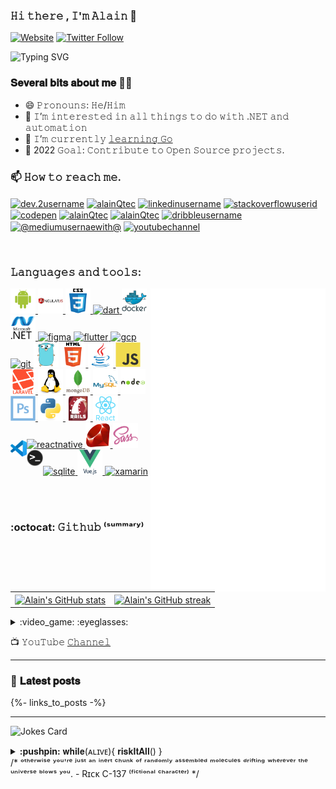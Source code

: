 <h3 align="Left">𝙷𝚒 𝚝𝚑𝚎𝚛𝚎 , 𝙸'𝚖 𝙰𝚕𝚊𝚒𝚗 👋</h3>

[![Website](https://img.shields.io/website?down_color=lightgrey&down_message=Down&style=for-the-badge&up_color=Green&up_message=Up&url=https%3A%2F%2FalainQtec.com)](https://www.alainQtec.com)
[![Twitter Follow](https://img.shields.io/twitter/follow/alainQtec?color=1DA1F2&logo=twitter&label=Follow&style=for-the-badge)](https://www.twitter.com/intent/follow?original_referer=https%3A%2F%2Fgithub.com%2FalainQtec&screen_name=)
<p align="left"> 
<img alt="Typing SVG" src="https://readme-typing-svg.herokuapp.com?color=%234F8BD7&size=17&duration=4958&width=650&height=49&lines=Wubba+lubba+dub+dub!;I'm+a+self-driven+tech+savvy+dude+with+a+knack+for+Coding+%26+design.+;An+aspiring+programmer+%26+College+undergrad;I+Love+exploring+new+technologies+and+always+open+to+challenges.;...">
</p>

<h3>𝐒𝐞𝐯𝐞𝐫𝐚𝐥 𝐛𝐢𝐭𝐬 𝐚𝐛𝐨𝐮𝐭 𝐦𝐞 👨‍💻</h3>

- 😄 𝙿𝚛𝚘𝚗𝚘𝚞𝚗𝚜: 𝙷𝚎/𝙷𝚒𝚖
- 👀 𝙸’𝚖 𝚒𝚗𝚝𝚎𝚛𝚎𝚜𝚝𝚎𝚍 𝚒𝚗 𝚊𝚕𝚕 𝚝𝚑𝚒𝚗𝚐𝚜 𝚝𝚘 𝚍𝚘 𝚠𝚒𝚝𝚑 .𝙽𝙴𝚃 𝚊𝚗𝚍 𝚊𝚞𝚝𝚘𝚖𝚊𝚝𝚒𝚘𝚗
- 🌱 𝙸’𝚖 𝚌𝚞𝚛𝚛𝚎𝚗𝚝𝚕𝚢 [𝚕𝚎𝚊𝚛𝚗𝚒𝚗𝚐 𝙶𝚘](https://alainQtec.com/blog/learning-go-to-use-with-hugo-challenges-and-hacks)
- 🎯 2022 𝙶𝚘𝚊𝚕: 𝙲𝚘𝚗𝚝𝚛𝚒𝚋𝚞𝚝𝚎 𝚝𝚘 𝙾𝚙𝚎𝚗 𝚂𝚘𝚞𝚛𝚌𝚎 𝚙𝚛𝚘𝚓𝚎𝚌𝚝𝚜.
<!-- - 💞️ 𝙸’𝚖 𝚕𝚘𝚘𝚔𝚒𝚗𝚐 𝚝𝚘 𝚌𝚘𝚕𝚕𝚊𝚋𝚘𝚛𝚊𝚝𝚎 .𝙽𝙴𝚃 𝚌𝚘𝚛𝚎 𝚋𝚊𝚜𝚎𝚜 𝚝𝚘𝚘𝚕𝚜 𝚊𝚗𝚍 𝚋𝚊𝚜𝚒𝚌𝚊𝚕𝚕𝚢 𝚊𝚕𝚕 𝚛𝚎𝚙𝚘𝚜 𝚙𝚒𝚗𝚗𝚎𝚍 𝚋𝚎𝚕𝚕𝚘𝚠. -->

<!-- - ☕ 𝙸’𝚖 𝚌𝚞𝚛𝚛𝚎𝚗𝚝𝚕𝚢 𝚠𝚘𝚛𝚔𝚒𝚗𝚐 𝚘𝚗 [𝙼𝚊𝚌𝚑𝚒𝚗𝚎 𝚕𝚎𝚊𝚛𝚗𝚒𝚗𝚐](https://alainqtec.com/projects/machinelearning) 𝚊𝚗𝚍 [𝚠𝚎𝚋 𝚍𝚎𝚟𝚎𝚕𝚘𝚙𝚖𝚎𝚗𝚝](https://alainqtec.com/projects/webdesign) -->
<!-- - 📝 𝙸 𝚛𝚎𝚐𝚞𝚕𝚊𝚛𝚕𝚢 𝚠𝚛𝚒𝚝𝚎 𝚊𝚛𝚝𝚒𝚌𝚕𝚎𝚜 𝚘𝚗 𝚖𝚢 <a href="https://alainqtec.com/blog/" title="𝚊𝚕𝚊𝚒𝚗𝚀𝚝𝚎𝚌.𝚌𝚘𝚖/𝚋𝚕𝚘𝚐  &̴   𝚌𝚢𝚋𝚛𝚝𝚛𝚡.𝚌𝚘𝚖">𝚋𝚕𝚘𝚐𝚜</a> -->

<!-- ### 𝙳𝚒𝚐𝚒𝚝𝚊𝚕 𝚏𝚘𝚘𝚝𝚙𝚛𝚒𝚗𝚝

𝙵𝚎𝚠 𝚜𝚎𝚕𝚏-𝚋𝚞𝚒𝚕𝚝 𝚕𝚒𝚟𝚎 𝚝𝚘𝚘𝚕𝚜 𝙸 𝚞𝚜𝚎 𝚎𝚟𝚎𝚛𝚢𝚍𝚊𝚢 :
- 𝙵𝚎𝚎𝚍𝚋𝚊𝚌𝚔/𝙲𝚑𝚊𝚝 𝚙𝚕𝚊𝚝𝚏𝚘𝚛𝚖 : (I Shall build mine.)
- 𝚄𝚛𝚕-𝚜𝚑𝚘𝚛𝚝𝚎𝚗𝚎𝚛 : (I Shall build mine.)
<!--
[<img src="https://spotifynowplaying-mu.vercel.app" alt="alainQtec Spotify" width="350" />](https://open.spotify.com/user/tterywbii7eqpgndb93tjatja)
 -->

### 📫 𝙷𝚘𝚠 𝚝𝚘 𝚛𝚎𝚊𝚌𝚑 𝚖𝚎.

<p align="left">
<a href="https://dev.to/alainQtec" target="blank"><img align="center" src="https://github.com/AlainQtec/AlainQtec/blob/main/Images/dev-dot-to.svg" alt="dev.2username" height="30" width="40" /></a>
<a href="https://twitter.com/alainQtec" target="blank"><img align="center" src="https://github.com/AlainQtec/AlainQtec/blob/main/Images/twitter.svg" alt="alainQtec" height="30" width="40" /></a>
<a href="https://linkedin.com/in/alainQtec" target="blank"><img align="center" src="https://github.com/AlainQtec/AlainQtec/blob/main/Images/linkedin.svg" alt="linkedinusername" height="30" width="40" /></a>
<a href="https://stackoverflow.com/c/zautomakerz" target="blank"><img align="center" src="https://cdn.jsdelivr.net/npm/simple-icons@3.0.1/icons/stackoverflow.svg" alt="stackoverflowuserid" height="30" width="40" /></a>
<a href="https://codepen.io/alainqtec" target="blank"><img align="center" src="https://github.com/alainQtec/AlainQtec/blob/main/Images/Codepen.io.png" alt="codepen" height="35" width="35" /></a>
<a href="https://fb.com/alainQtec" target="blank"><img align="center" src="https://github.com/AlainQtec/AlainQtec/blob/main/Images/facebook.svg" alt="alainQtec" height="35" width="35" /></a>
<a href="https://instagram.com/alainQtec" target="blank"><img align="center" src="https://github.com/AlainQtec/AlainQtec/blob/main/Images/instagram.svg" alt="alainQtec" height="35" width="35" /></a>
<a href="https://dribbble.com/alainQtec" target="blank"><img align="center" src="https://github.com/AlainQtec/AlainQtec/blob/main/Images/dribbble.svg" alt="dribbleusername" height="30" width="40" /></a>
<a href="https://medium.com/@alainQtec" target="blank"><img align="center" src="https://github.com/AlainQtec/AlainQtec/blob/main/Images/medium.svg" alt="@mediumusernaewith@" height="30" width="40" /></a>
<a href="https://www.youtube.com/channel/UCDVYFgx4pJekehwMUuXOyNA/about" target="blank"><img align="center" src="https://github.com/AlainQtec/AlainQtec/blob/main/Images/youtube.svg" alt="youtubechannel" height="35" width="40" /></a>
</p>
<br />

### 𝙻𝚊𝚗𝚐𝚞𝚊𝚐𝚎𝚜 𝚊𝚗𝚍 𝚝𝚘𝚘𝚕𝚜:

<!-- markdownlint-disable MD033 -->
<a href="https://github.com/alainQtec">
 <img src="https://raw.githubusercontent.com/alainQtec/GitStats/actions_branch/generated_images/languagesDarkMode.svg#gh-dark-mode-only" width="280" align="right" alt="Languages"/>
 <img src="https://raw.githubusercontent.com/alainQtec/GitStats/actions_branch/generated_images/overviewDarkMode.svg#gh-dark-mode-only" width="280" align="right" alt="Overview Alain Gitstats"/>
</a>
<!-- markdownlint-enable MD033 -->

<img align="left" alt="Visual Studio Code" width="26px" src="https://raw.githubusercontent.com/github/explore/80688e429a7d4ef2fca1e82350fe8e3517d3494d/topics/visual-studio-code/visual-studio-code.png" />
<p align="left">
<a href="https://developer.android.com" target="_blank">
<img src="https://raw.githubusercontent.com/devicons/devicon/master/icons/android/android-original-wordmark.svg" alt="android" width="40" height="40"/> </a>
<a href="https://angular.io" target="_blank"> <img src="https://raw.githubusercontent.com/devicons/devicon/master/icons/angularjs/angularjs-original-wordmark.svg" alt="angularjs" width="40" height="40"/> </a> <a href="https://www.w3schools.com/css/" target="_blank">
<img src="https://raw.githubusercontent.com/devicons/devicon/master/icons/css3/css3-original-wordmark.svg" alt="css3" width="40" height="40"/> </a> <a href="https://dart.dev" target="_blank"> <img src="https://www.vectorlogo.zone/logos/dartlang/dartlang-icon.svg" alt="dart" width="40" height="40"/> </a>
<a href="https://www.docker.com/" target="_blank"> <img src="https://raw.githubusercontent.com/devicons/devicon/master/icons/docker/docker-original-wordmark.svg" alt="docker" width="40" height="40"/> </a>
<a href="https://dotnet.microsoft.com/" target="_blank"> <img src="https://raw.githubusercontent.com/devicons/devicon/master/icons/dot-net/dot-net-original-wordmark.svg" alt="dotnet" width="40" height="40"/> </a>
<a href="https://www.figma.com/" target="_blank"> <img src="https://www.vectorlogo.zone/logos/figma/figma-icon.svg" alt="figma" width="40" height="40"/> </a>
<a href="https://flutter.dev" target="_blank"> <img src="https://www.vectorlogo.zone/logos/flutterio/flutterio-icon.svg" alt="flutter" width="40" height="40"/> </a>
<a href="https://cloud.google.com" target="_blank"> <img src="https://www.vectorlogo.zone/logos/google_cloud/google_cloud-icon.svg" alt="gcp" width="40" height="40"/> </a>
<a href="https://git-scm.com/" target="_blank"> <img src="https://www.vectorlogo.zone/logos/git-scm/git-scm-icon.svg" alt="git" width="40" height="40"/> </a>
<a href="https://golang.org" target="_blank"> <img src="https://raw.githubusercontent.com/devicons/devicon/master/icons/go/go-original.svg" alt="go" width="40" height="40"/></a>
<a href="https://www.w3.org/html/" target="_blank"> <img src="https://raw.githubusercontent.com/devicons/devicon/master/icons/html5/html5-original-wordmark.svg" alt="html5" width="40" height="40"/> </a> <a href="https://www.java.com" target="_blank"> <img src="https://raw.githubusercontent.com/devicons/devicon/master/icons/java/java-original.svg" alt="java" width="40" height="40"/> </a> <a href="https://developer.mozilla.org/en-US/docs/Web/JavaScript" target="_blank"> <img src="https://raw.githubusercontent.com/devicons/devicon/master/icons/javascript/javascript-original.svg" alt="javascript" width="40" height="40"/> </a> <a href="https://laravel.com/" target="_blank"> <img src="https://raw.githubusercontent.com/devicons/devicon/master/icons/laravel/laravel-plain-wordmark.svg" alt="laravel" width="40" height="40"/> </a> <a href="https://www.linux.org/" target="_blank"> <img src="https://raw.githubusercontent.com/devicons/devicon/master/icons/linux/linux-original.svg" alt="linux" width="40" height="40"/> </a> <a href="https://www.mongodb.com/" target="_blank"> <img src="https://raw.githubusercontent.com/devicons/devicon/master/icons/mongodb/mongodb-original-wordmark.svg" alt="mongodb" width="40" height="40"/> </a> <a href="https://www.mysql.com/" target="_blank"> <img src="https://raw.githubusercontent.com/devicons/devicon/master/icons/mysql/mysql-original-wordmark.svg" alt="mysql" width="40" height="40"/> </a> <a href="https://nodejs.org" target="_blank"> <img src="https://raw.githubusercontent.com/devicons/devicon/master/icons/nodejs/nodejs-original-wordmark.svg" alt="nodejs" width="40" height="40"/> </a> <a href="https://www.photoshop.com/en" target="_blank"> <img src="https://raw.githubusercontent.com/devicons/devicon/master/icons/photoshop/photoshop-line.svg" alt="photoshop" width="40" height="40"/> </a> <a href="https://www.python.org" target="_blank"> <img src="https://raw.githubusercontent.com/devicons/devicon/master/icons/python/python-original.svg" alt="python" width="40" height="40"/> </a> <a href="https://rubyonrails.org" target="_blank"> <img src="https://raw.githubusercontent.com/devicons/devicon/master/icons/rails/rails-original-wordmark.svg" alt="rails" width="40" height="40"/> </a> <a href="https://reactjs.org/" target="_blank"> <img src="https://raw.githubusercontent.com/devicons/devicon/master/icons/react/react-original-wordmark.svg" alt="react" width="40" height="40"/> </a> <a href="https://reactnative.dev/" target="_blank"> <img src="https://reactnative.dev/img/header_logo.svg" alt="reactnative" width="40" height="40"/> </a> <a href="https://www.ruby-lang.org/en/" target="_blank"> <img src="https://raw.githubusercontent.com/devicons/devicon/master/icons/ruby/ruby-original.svg" alt="ruby" width="40" height="40"/> </a> <a href="https://sass-lang.com" target="_blank"> <img src="https://raw.githubusercontent.com/devicons/devicon/master/icons/sass/sass-original.svg" alt="sass" width="40" height="40"/> </a> <a href="https://www.sqlite.org/" target="_blank"> <img src="https://www.vectorlogo.zone/logos/sqlite/sqlite-icon.svg" alt="sqlite" width="40" height="40"/> </a> <a href="https://vuejs.org/" target="_blank"> <img src="https://raw.githubusercontent.com/devicons/devicon/master/icons/vuejs/vuejs-original-wordmark.svg" alt="vuejs" width="40" height="40"/> </a> <a href="https://dotnet.microsoft.com/apps/xamarin" target="_blank"> <img src="https://raw.githubusercontent.com/detain/svg-logos/780f25886640cef088af994181646db2f6b1a3f8/svg/xamarin.svg" alt="xamarin" width="40" height="40"/> </a> 
<img align="left" alt="Terminal" width="26px" src="https://raw.githubusercontent.com/github/explore/80688e429a7d4ef2fca1e82350fe8e3517d3494d/topics/terminal/terminal.png" />
</p><br /><br />

### :octocat: 𝙶𝚒𝚝𝚑𝚞𝚋 ⁽ˢᵘᵐᵐᵃʳʸ⁾

<div align="center">
<table style="border:0px solid transparent; cellpadding="0"; cellspacing="0"; padding: 0; font-size: .7rem;">
  <tr>
    <td>
   <a href="https://github.com/anuraghazra/github-readme-stats"><img align="center" src="https://github-readme-stats.vercel.app/api?username=alainQtec" alt="Alain's GitHub stats" width="450" />
   </a>
   </td>
   <td>
   <a href="https://github.com/anuraghazra/github-readme-stats"><img align="center" src="https://github-readme-streak-stats.herokuapp.com/?user=alainQtec&" alt="Alain's GitHub streak" width="450" />
   </a>
   </td>
  </tr>
</table>
</div>

<details>
  <summary>:video_game: :eyeglasses:</summary>
  <p align="center"> <a href="https://github.com/ryo-ma/github-profile-trophy"><img src="https://github-profile-trophy.vercel.app/?username=alainQtec" alt="alainQtec" /></a></p>
 <p align="center" style="text-align: center; font-size: .7rem;">𝚃𝚑𝚎𝚛𝚎'𝚜 𝚗𝚘𝚝𝚑𝚒𝚗𝚐 𝚝𝚘 𝚜𝚎𝚎 𝚑𝚎𝚛𝚎, 𝚓𝚞𝚜𝚝 𝚐𝚊𝚖𝚒𝚏𝚒𝚌𝚊𝚝𝚒𝚘𝚗𝚜 𝚝𝚘 𝚔𝚎𝚎𝚙 𝚖𝚎 𝚑𝚘𝚘𝚔𝚎𝚍 𝚘𝚗 𝚌𝚘𝚍𝚒𝚗𝚐.</p>
</details>

📺 𝚈𝚘𝚞𝚃𝚞𝚋𝚎 [𝙲𝚑𝚊𝚗𝚗𝚎𝚕](https://www.youtube.com/channel/UCDVYFgx4pJekehwMUuXOyNA/about)

---

### 📕 𝐋𝐚𝐭𝐞𝐬𝐭 𝐩𝐨𝐬𝐭𝐬

{%- links_to_posts -%}

---
<!-- <p align="centre"> <img src="https://komarev.com/ghpvc/?username=alainQtec&label=Profile%20views&color=0e75b6&style=flat" alt="alainQtec" /> </p> -->

![Jokes Card](https://readme-jokes.vercel.app/api?hideBorder&theme=cobalt&qColor=%23944bcc&aColor=%23bbdb51)

<details>
    <summary><b>:pushpin:</b> 𝐰𝐡𝐢𝐥𝐞(ᴀʟɪᴠᴇ){ 𝐫𝐢𝐬𝐤𝐈𝐭𝐀𝐥𝐥() }</br>
    /* ᵒᵗʰᵉʳʷⁱˢᵉ ʸᵒᵘ'ʳᵉ ʲᵘˢᵗ ᵃⁿ ⁱⁿᵉʳᵗ ᶜʰᵘⁿᵏ ᵒᶠ ʳᵃⁿᵈᵒᵐˡʸ ᵃˢˢᵉᵐᵇˡᵉᵈ ᵐᵒˡᵉᶜᵘˡᵉˢ ᵈʳⁱᶠᵗⁱⁿᵍ ʷʰᵉʳᵉᵛᵉʳ ᵗʰᵉ ᵘⁿⁱᵛᵉʳˢᵉ ᵇˡᵒʷˢ ʸᵒᵘ. - Rɪᴄᴋ C-137 ⁽ᶠⁱᶜᵗⁱᵒⁿᵃˡ ᶜʰᵃʳᵃᶜᵗᵉʳ⁾ */
 </summary><br/>
<p align="center">
 <h3>𝙾𝐭𝐡𝐞𝐫 𝚒𝐧𝐬𝐩𝐢𝐫𝐚𝐭𝐢𝐨𝐧𝐚𝐥 𝚚𝐮𝐨𝐭𝐞𝐬 𝚝𝐡𝐚𝐭 𝚔𝐞𝐞𝐩 𝐦𝐞 𝚐𝐨𝐢𝐧𝐠.</h3>
   <ul>
    <li>"𝚢𝚘𝚞 𝚍𝚘𝚗'𝚝 𝚑𝚊𝚟𝚎 𝚝𝚘 𝚋𝚎 𝚐𝚛𝚎𝚊𝚝 𝚊𝚝 𝚜𝚘𝚖𝚎𝚝𝚑𝚒𝚗𝚐 𝚝𝚘 𝚜𝚝𝚊𝚛𝚝, 𝚋𝚞𝚝 𝚢𝚘𝚞 𝚑𝚊𝚟𝚎 𝚝𝚘 𝚜𝚝𝚊𝚛𝚝 𝚝𝚘 𝚋𝚎 𝚐𝚛𝚎𝚊𝚝 𝚊𝚝 𝚜𝚘𝚖𝚎𝚝𝚑𝚒𝚗𝚐." – Zig Ziglar"</li>
    <li><b>"𝐓𝐚𝐥𝐤 𝐢𝐬 𝐜𝐡𝐞𝐚𝐩. 𝐒𝐡𝐨𝐰 𝐦𝐞 𝐭𝐡𝐞 𝐜𝐨𝐝𝐞."</b> - Linus Torvalds</li>
    <li>"𝐀𝐧𝐲 𝐟𝐨𝐨𝐥 𝐜𝐚𝐧 𝐰𝐫𝐢𝐭𝐞 𝐜𝐨𝐝𝐞 𝐭𝐡𝐚𝐭 𝐚 𝐜𝐨𝐦𝐩𝐮𝐭𝐞𝐫 𝐜𝐚𝐧 𝐮𝐧𝐝𝐞𝐫𝐬𝐭𝐚𝐧𝐝. 𝐆𝐨𝐨𝐝 𝐩𝐫𝐨𝐠𝐫𝐚𝐦𝐦𝐞𝐫𝐬 𝐰𝐫𝐢𝐭𝐞 𝐜𝐨𝐝𝐞 𝐭𝐡𝐚𝐭 𝐡𝐮𝐦𝐚𝐧𝐬 𝐜𝐚𝐧 𝐮𝐧𝐝𝐞𝐫𝐬𝐭𝐚𝐧𝐝".</li>
    <li>"𝚃𝚑𝚎 𝚍𝚎𝚜𝚒𝚛𝚎 𝚏𝚘𝚛 𝚖𝚘𝚛𝚎 𝚙𝚘𝚜𝚒𝚝𝚒𝚟𝚎 𝚎𝚡𝚙𝚎𝚛𝚒𝚎𝚗𝚌𝚎 𝚒𝚜 𝚒𝚝𝚜𝚎𝚕𝚏 𝚊 𝚗𝚎𝚐𝚊𝚝𝚒𝚟𝚎 𝚎𝚡𝚙𝚎𝚛𝚒𝚎𝚗𝚌𝚎. 𝙰𝚗𝚍, 𝚙𝚊𝚛𝚊𝚍𝚘𝚡𝚒𝚌𝚊𝚕𝚕𝚢, 𝚝𝚑𝚎 𝚊𝚌𝚌𝚎𝚙𝚝𝚊𝚗𝚌𝚎 𝚘𝚏 𝚘𝚗𝚎'𝚜 𝚗𝚎𝚐𝚊𝚝𝚒𝚟𝚎 𝚎𝚡𝚙𝚎𝚛𝚒𝚎𝚗𝚌𝚎 𝚒𝚜 𝚒𝚝𝚜𝚎𝚕𝚏 𝚊 𝚙𝚘𝚜𝚒𝚝𝚒𝚟𝚎 𝚎𝚡𝚙𝚎𝚛𝚒𝚎𝚗𝚌𝚎". -𝙼𝚊𝚛𝚔 𝙼𝚊𝚗𝚜𝚘𝚗</li>
    <li>"𝚈𝚘𝚞 𝚑𝚊𝚟𝚎 𝚙𝚘𝚠𝚎𝚛 𝚘𝚟𝚎𝚛 𝚢𝚘𝚞𝚛 𝚖𝚒𝚗𝚍 — 𝚗𝚘𝚝 𝚘𝚞𝚝𝚜𝚒𝚍𝚎 𝚎𝚟𝚎𝚗𝚝𝚜. 𝚁𝚎𝚊𝚕𝚒𝚣𝚎 𝚝𝚑𝚒𝚜 𝚊𝚗𝚍 𝚢𝚘𝚞 𝚠𝚒𝚕𝚕 𝚏𝚒𝚗𝚍 𝚐𝚛𝚎𝚊𝚝 𝚜𝚝𝚛𝚎𝚗𝚐𝚝𝚑". — Marcus Aurelius</li>
    <li><b>"𝐍𝐨𝐛𝐨𝐝𝐲 𝐞𝐱𝐢𝐬𝐭𝐬 𝐨𝐧 𝐩𝐮𝐫𝐩𝐨𝐬𝐞, 𝐍𝐨𝐛𝐨𝐝𝐲 𝐛𝐞𝐥𝐨𝐧𝐠𝐬 𝐚𝐧𝐲𝐰𝐡𝐞𝐫𝐞, 𝐰𝐞’𝐫𝐞 𝐚𝐥𝐥 𝐠𝐨𝐢𝐧𝐠 𝐭𝐨 𝐝𝐢𝐞".</b> - 𝚆𝚎'𝚛𝚎 𝚓𝚞𝚜𝚝 𝚑𝚞𝚖𝚊𝚗𝚜; 𝚠𝚎'𝚛𝚎 𝚗𝚘𝚝𝚑𝚒𝚗𝚐 𝚎𝚡𝚌𝚎𝚙𝚝𝚒𝚘𝚗𝚊𝚕. 𝚂𝚝𝚘𝚙 𝚝𝚊𝚔𝚒𝚗𝚐 𝚎𝚟𝚎𝚛𝚢𝚝𝚑𝚒𝚗𝚐 𝚒𝚗 𝚕𝚒𝚏𝚎 𝚝𝚘𝚘 𝚜𝚎𝚛𝚒𝚘𝚞𝚜𝚕𝚢; 𝚒𝚗 𝚝𝚑𝚎 𝚎𝚗𝚍, 𝚒𝚝 𝚊𝚕𝚕  𝚖𝚎𝚊𝚗𝚜 𝚗𝚘𝚝𝚑𝚒𝚗𝚐 𝚋𝚎𝚌𝚊𝚞𝚜𝚎 𝚊𝚕𝚕 𝚢𝚘𝚞 𝚑𝚊𝚟𝚎 𝚒𝚜 𝚢𝚘𝚞 𝚊𝚗𝚍 𝚠𝚑𝚊𝚝 𝚢𝚘𝚞 𝚌𝚑𝚘𝚘𝚜𝚎 𝚝𝚘 𝚍𝚘 𝚠𝚒𝚝𝚑 𝚢𝚘𝚞𝚛 𝚕𝚒𝚏𝚎. 𝚂𝚝𝚘𝚙 𝚠𝚊𝚒𝚝𝚒𝚗𝚐 𝚏𝚘𝚛 𝚝𝚑𝚒𝚗𝚐𝚜 𝚝𝚘 𝚋𝚎 𝚑𝚊𝚗𝚍𝚎𝚍 𝚝𝚘 𝚢𝚘𝚞; 𝚓𝚞𝚜𝚝, 𝚐𝚘 𝚊𝚗𝚍 𝚍𝚘 𝚒𝚝!
    </li>
   </ul>
</p>
</details>
<!-- Used Fonts from https://www.coolfontsgenerator.com/ ST2 -->
